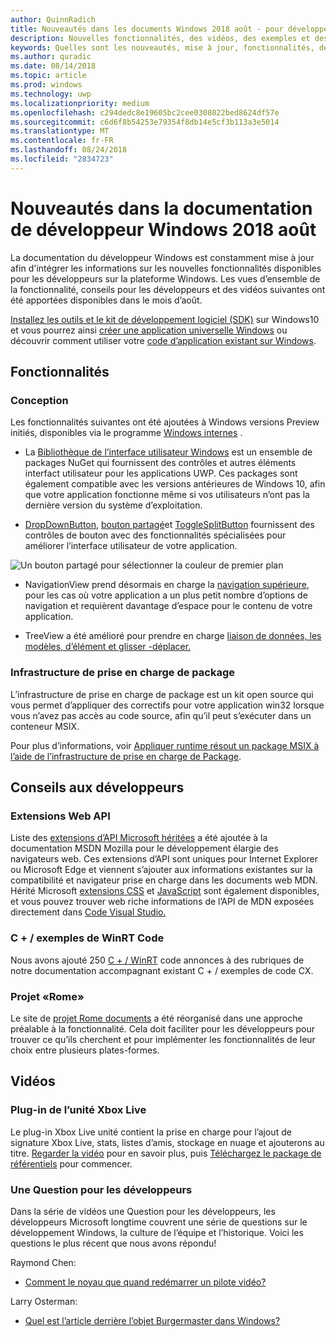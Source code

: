 ```yaml
---
author: QuinnRadich
title: Nouveautés dans les documents Windows 2018 août - pour développer des applications UWP
description: Nouvelles fonctionnalités, des vidéos, des exemples et des conseils pour les développeurs ont été ajoutés à la documentation pour les développeurs Windows 10 août 2018.
keywords: Quelles sont les nouveautés, mise à jour, fonctionnalités, des conseils pour les développeurs, Windows 10 août
ms.author: quradic
ms.date: 08/14/2018
ms.topic: article
ms.prod: windows
ms.technology: uwp
ms.localizationpriority: medium
ms.openlocfilehash: c294dedc8e19605bc2cee0308022bed8624df57e
ms.sourcegitcommit: c6d6f8b54253e79354f8db14e5cf3b113a3e5014
ms.translationtype: MT
ms.contentlocale: fr-FR
ms.lasthandoff: 08/24/2018
ms.locfileid: "2834723"
---
```

# <a name="whats-new-in-the-windows-developer-docs-in-august-2018"></a>Nouveautés dans la documentation de développeur Windows 2018 août

La documentation du développeur Windows est constamment mise à jour afin d'intégrer les informations sur les nouvelles fonctionnalités disponibles pour les développeurs sur la plateforme Windows. Les vues d’ensemble de la fonctionnalité, conseils pour les développeurs et des vidéos suivantes ont été apportées disponibles dans le mois d’août.

[Installez les outils et le kit de développement logiciel (SDK)](http://go.microsoft.com/fwlink/?LinkId=821431) sur Windows10 et vous pourrez ainsi [créer une application universelle Windows](../get-started/create-uwp-apps.md) ou découvrir comment utiliser votre [code d’application existant sur Windows](../porting/index.md).

## <a name="features"></a>Fonctionnalités

### <a name="design"></a>Conception

Les fonctionnalités suivantes ont été ajoutées à Windows versions Preview initiés, disponibles via le programme [Windows internes](https://insider.windows.com/) .

* La [Bibliothèque de l’interface utilisateur Windows](https://aka.ms/winui-docs) est un ensemble de packages NuGet qui fournissent des contrôles et autres éléments interfact utilisateur pour les applications UWP. Ces packages sont également compatible avec les versions antérieures de Windows 10, afin que votre application fonctionne même si vos utilisateurs n’ont pas la dernière version du système d’exploitation.

* [DropDownButton](../design/controls-and-patterns/buttons.md#create-a-drop-down-button), [bouton partagé](../design/controls-and-patterns/buttons.md#create-a-split-button)et [ToggleSplitButton](../design/controls-and-patterns/buttons.md#create-a-toggle-split-button) fournissent des contrôles de bouton avec des fonctionnalités spécialisées pour améliorer l’interface utilisateur de votre application.

![Un bouton partagé pour sélectionner la couleur de premier plan](../design/controls-and-patterns/images/split-button-rtb.png)

* NavigationView prend désormais en charge la [navigation supérieure](../design/controls-and-patterns/navigationview.md), pour les cas où votre application a un plus petit nombre d’options de navigation et requièrent davantage d’espace pour le contenu de votre application.

* TreeView a été amélioré pour prendre en charge [liaison de données, les modèles, d’élément et glisser -déplacer.](../design/controls-and-patterns/tree-view.md)

### <a name="package-support-framework"></a>Infrastructure de prise en charge de package

L’infrastructure de prise en charge de package est un kit open source qui vous permet d’appliquer des correctifs pour votre application win32 lorsque vous n’avez pas accès au code source, afin qu’il peut s’exécuter dans un conteneur MSIX.

Pour plus d’informations, voir [Appliquer runtime résout un package MSIX à l’aide de l’infrastructure de prise en charge de Package](../porting/package-support-framework.md).

## <a name="developer-guidance"></a>Conseils aux développeurs

### <a name="web-api-extensions"></a>Extensions Web API

Liste des [extensions d’API Microsoft héritées](https://developer.mozilla.org/docs/Web/API/Microsoft_API_extensions) a été ajoutée à la documentation MSDN Mozilla pour le développement élargie des navigateurs web. Ces extensions d’API sont uniques pour Internet Explorer ou Microsoft Edge et viennent s’ajouter aux informations existantes sur la compatibilité et navigateur prise en charge dans les documents web MDN. Hérité Microsoft [extensions CSS](https://developer.mozilla.org/docs/Web/CSS/Microsoft_Extensions) et [JavaScript](https://developer.mozilla.org/docs/Web/JavaScript/Microsoft_JavaScript_extensions) sont également disponibles, et vous pouvez trouver web riche informations de l’API de MDN exposées directement dans [Code Visual Studio.](https://code.visualstudio.com/updates/v1_25#_new-css-pseudo-selectors-and-pseudo-elements-from-mdn)

### <a name="cwinrt-code-examples"></a>C + / exemples de WinRT Code

Nous avons ajouté 250 [C + / WinRT](../cpp-and-winrt-apis/index.md) code annonces à des rubriques de notre documentation accompagnant existant C + / exemples de code CX.

### <a name="project-rome"></a>Projet «Rome»

Le site de [projet Rome documents](https://docs.microsoft.com/windows/project-rome/) a été réorganisé dans une approche préalable à la fonctionnalité. Cela doit faciliter pour les développeurs pour trouver ce qu’ils cherchent et pour implémenter les fonctionnalités de leur choix entre plusieurs plates-formes.

## <a name="videos"></a>Vidéos

### <a name="xbox-live-unity-plugin"></a>Plug-in de l’unité Xbox Live

Le plug-in Xbox Live unité contient la prise en charge pour l’ajout de signature Xbox Live, stats, listes d’amis, stockage en nuage et ajouterons au titre. [Regarder la vidéo](https://youtu.be/fVQZ-YgwNpY) pour en savoir plus, puis [Téléchargez le package de référentiels](https://aka.ms/UnityPlugin) pour commencer.

### <a name="one-dev-question"></a>Une Question pour les développeurs

Dans la série de vidéos une Question pour les développeurs, les développeurs Microsoft longtime couvrent une série de questions sur le développement Windows, la culture de l’équipe et l’historique. Voici les questions le plus récent que nous avons répondu!

Raymond Chen:

* [Comment le noyau que quand redémarrer un pilote vidéo?](https://youtu.be/3SNAdyO1l5c)

Larry Osterman:

* [Quel est l’article derrière l’objet Burgermaster dans Windows?](https://youtu.be/0TDSbyAIvX0)